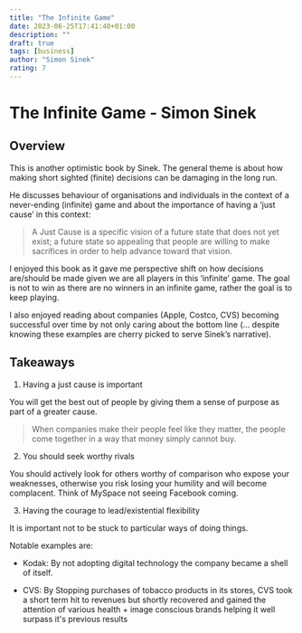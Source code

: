 ```yaml
---
title: "The Infinite Game"
date: 2023-06-25T17:41:40+01:00
description: ""
draft: true
tags: [business]
author: "Simon Sinek"
rating: 7
---
```


# The Infinite Game - Simon Sinek

## Overview

This is another optimistic book by Sinek. The general theme is about how making short sighted (finite) decisions can be damaging in the long run.

He discusses behaviour of organisations and individuals in the context of a never-ending (infinite) game and about the importance of having a ‘just cause’ in this context: 

> A Just Cause is a specific vision of a future state that does not yet exist; a future state so appealing that people are willing to make sacrifices in order to help advance toward that vision.

I enjoyed this book as it gave me perspective shift on how decisions are/should be made given we are all players in this ‘infinite’ game. The goal is not to win as there are no winners in an infinite game, rather the goal is to keep playing. 

I also enjoyed reading about companies (Apple, Costco, CVS) becoming successful over time by not only caring about the bottom line (... despite knowing these examples are cherry picked to serve Sinek’s narrative).

## Takeaways

1) Having a just cause is important

You will get the best out of people by giving them a sense of purpose as part of a greater cause.

> When companies make their people feel like they matter, the people come together in a way that money simply cannot buy.

2) You should seek worthy rivals

You should actively look for others worthy of comparison who expose your weaknesses, otherwise you risk losing your humility and will become complacent. Think of MySpace not seeing Facebook coming. 

3) Having the courage to lead/existential flexibility

It is important not to be stuck to particular ways of doing things. 

Notable examples are:

- Kodak: By not adopting digital technology the company became a shell of itself. 

- CVS: By Stopping purchases of tobacco products in its stores, CVS took a short term hit to revenues but shortly recovered and gained the attention of various health + image conscious brands helping it well surpass it's previous results
